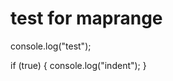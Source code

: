 # test for maprange

<!-- maprange:external.ts,console -->
console.log("test");
<!-- maprange.end -->
<!-- maprange:external.ts,indent -->
if (true) {
  console.log("indent");
}
<!-- maprange.end -->
